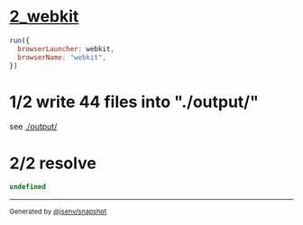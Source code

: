 # [2_webkit](../../dev_errors_snapshots.test.mjs#L110)

```js
run({
  browserLauncher: webkit,
  browserName: "webkit",
})
```

# 1/2 write 44 files into "./output/"

see [./output/](./output/)

# 2/2 resolve

```js
undefined
```

---

<sub>
  Generated by <a href="https://github.com/jsenv/core/tree/main/packages/tooling/snapshot">@jsenv/snapshot</a>
</sub>
